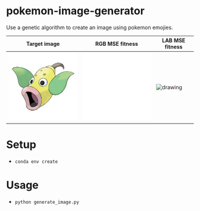 # pokemon-image-generator

Use a genetic algorithm to create an image using pokemon emojies.


| Target image | RGB MSE fitness | LAB MSE fitness |
| ----- | ----- |  ----- |
|<img src="data/target_images/weepinbell.jpg" alt="drawing" width="250"/>|<img src="plots/progress_RGBMSEFitness.gif" alt="drawing" width="250"/>|<img src="plots/progress_LABMSEFitness.gif" alt="drawing" width="250"/>|

# Setup
* `conda env create`

# Usage
* `python generate_image.py `

